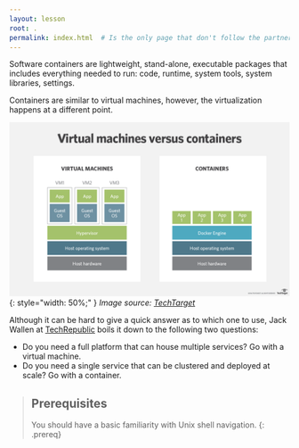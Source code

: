 ```yaml
---
layout: lesson
root: .
permalink: index.html  # Is the only page that don't follow the partner /:path/index.html
---
```

Software containers are lightweight, stand-alone, executable packages
that includes everything needed to run: code, runtime, system tools,
system libraries, settings.

Containers are similar to virtual machines, however, the virtualization
happens at a different point. 

![virtual_machines_vs_containers](fig/01-virtual_machines_vs_containers.png)
{: style="width: 50%;" }
*Image source: [TechTarget]*

Although it can be hard to give a quick answer as to which one to use,
Jack Wallen at [TechRepublic] boils it down to the following two questions:
- Do you need a full platform that can house multiple services? Go with a virtual machine.
- Do you need a single service that can be clustered and deployed at scale? Go with a container.

> ## Prerequisites
>
> You should have a basic familiarity with Unix shell navigation.
{: .prereq}

[TechTarget]: https://searchservervirtualization.techtarget.com/answer/Containers-vs-VMs-Whats-the-difference
[TechRepublic]: https://www.techrepublic.com/article/containers-vs-virtual-machines-a-simplified-answer-to-a-complex-question/
